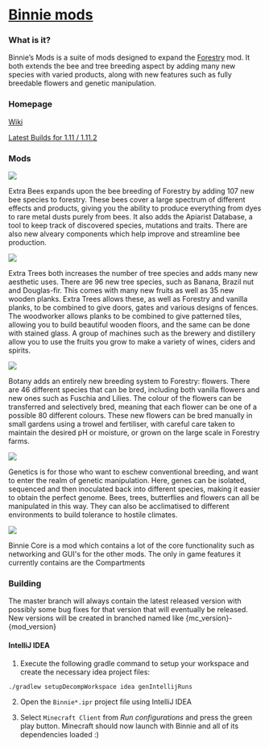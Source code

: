 [Binnie mods](https://minecraft.curseforge.com/projects/binnies-mods/files)
====================================

### What is it?
Binnie’s Mods is a suite of mods designed to expand the [Forestry](https://github.com/ForestryMC/ForestryMC) mod. 
It both extends the bee and tree breeding aspect by adding many new species with varied products,
along with new features such as fully breedable flowers and genetic manipulation.

### Homepage

[Wiki](https://binnie.mods.wiki/wiki/Main_Page)

[Latest Builds for 1.11 / 1.11.2](https://ci.bymarcin.com/job/Binnie-Mods-MC1.11.2/)

### Mods

[![](https://binnie.mods.wiki/w/images/binnie/9/91/Extra_Bees_Header.png)](https://binnie.mods.wiki/wiki/Extra_Bees)

Extra Bees expands upon the bee breeding of Forestry by adding 107 new bee species to forestry. These bees cover a large spectrum of different effects and products, giving you the ability to produce everything from dyes to rare metal dusts purely from bees. It also adds the Apiarist Database, a tool to keep track of discovered species, mutations and traits. There are also new alveary components which help improve and streamline bee production. 


[![](https://binnie.mods.wiki/w/images/binnie/5/59/Extra_Trees_Header.png)](https://binnie.mods.wiki/wiki/Extra_Trees)

Extra Trees both increases the number of tree species and adds many new aesthetic uses. There are 96 new tree species, such as Banana, Brazil nut and Douglas-fir. This comes with many new fruits as well as 35 new wooden planks. Extra Trees allows these, as well as Forestry and vanilla planks, to be combined to give doors, gates and various designs of fences. The woodworker allows planks to be combined to give patterned tiles, allowing you to build beautiful wooden floors, and the same can be done with stained glass. A group of machines such as the brewery and distillery allow you to use the fruits you grow to make a variety of wines, ciders and spirits.


[![](https://binnie.mods.wiki/w/images/binnie/3/34/Botany_Header.png)](https://binnie.mods.wiki/wiki/Botany)

Botany adds an entirely new breeding system to Forestry: flowers. There are 46 different species that can be bred, including both vanilla flowers and new ones such as Fuschia and Lilies. The colour of the flowers can be transferred and selectively bred, meaning that each flower can be one of a possible 80 different colours. These new flowers can be bred manually in small gardens using a trowel and fertiliser, with careful care taken to maintain the desired pH or moisture, or grown on the large scale in Forestry farms. 

[![](https://binnie.mods.wiki/w/images/binnie/4/4e/Genetics_Header.png)](https://binnie.mods.wiki/wiki/Genetics)

Genetics is for those who want to eschew conventional breeding, and want to enter the realm of genetic manipulation. Here, genes can be isolated, sequenced and then inoculated back into different species, making it easier to obtain the perfect genome. Bees, trees, butterflies and flowers can all be manipulated in this way. They can also be acclimatised to different environments to build tolerance to hostile climates.

[![](https://binnie.mods.wiki/w/images/binnie/d/d7/Binnie_Core_Header.png)](https://binnie.mods.wiki/wiki/Binnie_Core)

Binnie Core is a mod which contains a lot of the core functionality such as networking and GUI's for the other mods. The only in game features it currently contains are the Compartments


### Building

The master branch will always contain the latest released version with possibly some bug fixes for that version that will eventually be released.
New versions will be created in branched named like {mc_version}-{mod_version}

#### IntelliJ IDEA

1. Execute the following gradle command to setup your workspace and create the necessary idea project files:

  ```
  ./gradlew setupDecompWorkspace idea genIntellijRuns
  ```
  
2. Open the `Binnie*.ipr` project file using IntelliJ IDEA

3. Select `Minecraft Client` from _Run configurations_ and press the green play button.
Minecraft should now launch with Binnie and all of its dependencies loaded :)
